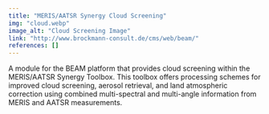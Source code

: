 ```yaml
---
title: "MERIS/AATSR Synergy Cloud Screening"
img: "cloud.webp"
image_alt: "Cloud Screening Image"
link: "http://www.brockmann-consult.de/cms/web/beam/"
references: []
---
```


A module for the BEAM platform that provides cloud screening within the MERIS/AATSR Synergy Toolbox. This toolbox offers processing schemes for improved cloud screening, aerosol retrieval, and land atmospheric correction using combined multi-spectral and multi-angle information from MERIS and AATSR measurements.